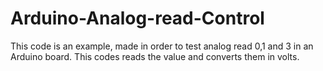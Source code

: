 # Arduino-Analog-read-Control
This code is an example, made in order to test analog read 0,1 and 3 in an Arduino board. This codes reads the value and converts them in volts. 
